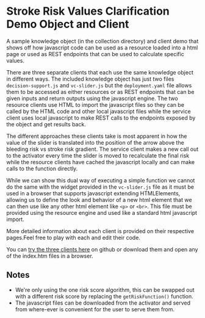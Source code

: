 # Stroke Risk Values Clarification Demo Object and Client
A sample knowledge object (in the collection directory) and client demo that shows off how javascript code can be used as a resource loaded into a html page or used as REST endpoints that can be used to calculate specific values.

There are three separate clients that each use the same knowledge object in different ways. The included knowledge object has just two files `decision-support.js` and `vc-slider.js` but the `deployment.yaml` file allows them to be accessed as either resources or as REST endpoints that can be given inputs and return outputs using the javascript engine. The two resource clients use HTML to import the javascript files so they can be called by the HTML code and other local javascript files while the service client uses local javascript to make REST calls to the endpoints exposed by the object and get results back.

The different approaches these clients take is most apparent in how the value of the slider is translated into the position of the arrow above the bleeding risk vs stroke risk gradient. The service client makes a new call out to the activator every time the slider is moved to recalculate the final risk while the resource clients have cached the javascript locally and can make calls to the function directly.

While we can show this dual way of executing a simple function we cannot do the same with the widget provided in the `vc-slider.js` file as it must be used in a browser that supports javascript extending HTMLElements, allowing us to define the look and behavior of a new html element that we can then use like any other html element like `<p>` or `<br>`. This file must be provided using the resource engine and used like a standard html javascript import.

More detailed information about each client is provided on their respective pages.Feel free to play with each and edit their code.

You can [try the three clients here](https://kgrid-lab.github.io/stroke-risk-vc/service-client/) on github or download them and open any of the index.htm files in a browser.

## Notes
- We're only using the one risk score algorithm, this can be swapped out with a different risk score by replacing the `getRiskFunction()` function.
- The javascript files can be downloaded from the activator and served from where-ever is convenient for the user to serve them from.
